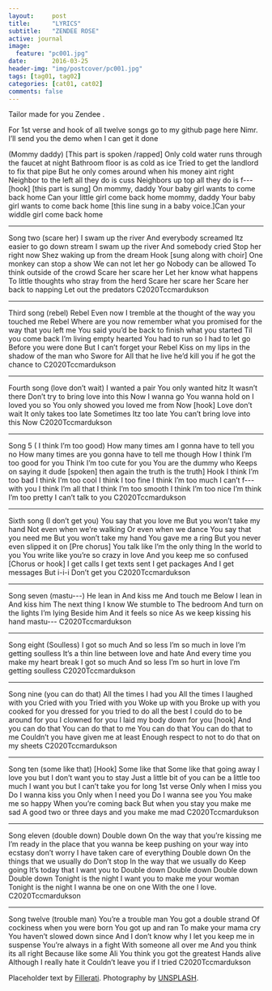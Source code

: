 ```yaml
---
layout:     post
title:      "LYRICS"
subtitle:   "ZENDEE ROSE"
active: journal
image:
  feature: "pc001.jpg"
date:       2016-03-25
header-img: "img/postcover/pc001.jpg"
tags: [tag01, tag02]
categories: [cat01, cat02]
comments: false
---
```


Tailor made for you Zendee . 

For   1st verse and hook of all twelve songs go to my github page here
Nimr.
I’ll send you the demo when I can get it done



 (Mommy daddy)
[This part is spoken /rapped]  Only cold water runs through the faucet at night
Bathroom floor is as cold as ice
Tried to get the landlord to fix that pipe
But he only comes around when his money aint right
Neighbor to the left all they do is cuss
Neighbors up top all they do is f---
[hook]
[this part is sung] On mommy, daddy
Your baby girl wants to come back home
Can your little girl come back home
mommy, daddy
Your baby girl wants to come back home
[this line sung in a baby voice.]Can your widdle  girl come back home 
*********************************************************
Song two
(scare her)
I swam up the river
And  everybody screamed
Itz easier to go down stream
I swam up the river
And somebody cried
Stop her right now
Shez waking up from the dream
Hook [sung along with choir]
One monkey can stop a show
We can not let her go
Nobody can be allowed
To think outside of the crowd
Scare her scare her
Let her know what happens
To little thoughts who stray from the herd
Scare her scare her
Scare her back to napping
Let out the predators
C2020Tccmardukson
**************************************************
Third song
(rebel)
Rebel
Even now I tremble at the thought of the way you touched me
Rebel
Where are you now remember what you promised for the way that you left me
You said you’d be back to finish what you started
Til you come back I’m living empty hearted
You had to run so I had to let go
Before you were done 
But I can’t forget your
Rebel
Kiss on my lips in the shadow of the man who
Swore for
All that he live he’d kill you if he got the chance to
C2020Tccmardukson
********************************

Fourth song
(love don’t wait)
I wanted a pair
You only wanted hitz
It wasn’t there
Don’t try to bring love into this
Now
I wanna go
You wanna hold on
I loved you so
You only showed you loved me from
Now
[hook]
Love don’t wait
It only takes too late
Sometimes
Itz too late
You can’t bring love into this
Now
C2020Tccmardukson
*******************************
Song 5
( I think I’m too good)
How many times am I gonna have to tell you no
How many times are you gonna have to tell me though
How I think I’m too good for you
Think I’m too cute for you
You are the dummy who
Keeps on saying it dude
[spoken] then again the truth is the truth]
Hook
I think I’m too bad
I think I’m too cool 
I think I too fine
I think I’m too much
I can’t f--- with you
I think I’m all that
I think I’m too smooth
I think I’m too nice
I’m think I’m too pretty
I can’t talk to you
C2020Tccmardukson
********************************************
Sixth song
(I don’t get you)
You say that you love me
But you won’t take my hand
Not even when we’re walking
Or even when we dance
You say that you need me
But you won’t take my hand
You gave me a ring
But you never even slipped it on
[Pre chorus]
You talk like I’m the only thing
In the world to you
You write like you’re so crazy in love
And you keep me so confused
[Chorus or hook]
I get calls
I get texts sent
I get packages
And I get messages
But i-i-i
Don’t get you
C2020Tccmardukson
******************************************************
Song seven
(mastu---)
He lean in 
And kiss me
And touch me
Below
I lean in 
And kiss him
The next thing
I know
We stumble to
The bedroom
And turn on the lights
I’m lying
Beside him
And it feels so nice
As we keep kissing his hand mastu---
C2020Tccmardukson
******************************************************
Song eight
(Soulless)
I got so much
And so less
I’m so much in love
I’m getting soulless
It’s a thin line between love and hate
And every time you make my heart break
I got so much
And so less
I’m so hurt in love
I’m getting soulless
C2020Tccmardukson
********************************************************
Song nine
(you can do that)
All the times I had you
All the times I laughed with you
Cried with you
Tried with you
Woke up with you
Broke up with you
cooked for you
dressed for you
tried to do
all the best I could do
to be around for you
I clowned for you
I laid my body down for you
[hook]
And you can do that
You can do that to me
You can do that
You can do that to me
Couldn’t you have given me at least
Enough respect to not to do that on my sheets
C2020Tccmardukson
****************************************************
Song ten
(some like that)
[Hook]
Some like that Some like that going away
I love you but I don’t want you to stay
Just a little bit of you can be a little too much
I want you  but I can’t take you for long
1st verse
Only when I miss you
Do I wanna kiss you
Only when I need you
Do I wanna see you
You make me so happy
When you’re coming back
But when you stay you make me sad
A good two or three days and you make me mad
C2020Tccmardukson
*************************************************************
Song eleven
(double down)
Double down
On the way that you’re kissing me
I’m ready 
in the place that you wanna be
keep pushing
on your way into ecstasy
don’t worry
I have taken care of everything
Double down
On the things that we usually do
Don’t  stop
In the way that we usually do
Keep going
It’s today that I want you to
Double down
Double down
Double down
Double down
Tonight is the night
I want you to make me your woman
Tonight is the night
I wanna be one on one
With the one I love.
C2020Tccmardukson
*******************************************************
Song twelve
(trouble man)
You’re a trouble man
You got a double strand
Of cockiness when you were born
You got up and ran
To make your mama cry
You haven’t slowed down since
And I don’t know why
I let you keep me in suspense
You’re always in a fight
With someone all over me
And you think its all right
Because like some Ali
You think you got the greatest
Hands alive
Although I really hate it
Couldn’t leave you if I tried
C2020Tccmardukson


















<p>Placeholder text by <a href="http://www.fillerati.com/">Fillerati</a>. Photography by <a href="https://unsplash.com">UNSPLASH</a>.</p>

